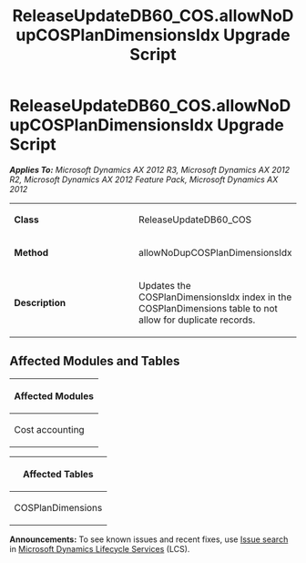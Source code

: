 ﻿---
title: ReleaseUpdateDB60_COS.allowNoDupCOSPlanDimensionsIdx Upgrade Script
TOCTitle: ReleaseUpdateDB60_COS.allowNoDupCOSPlanDimensionsIdx Upgrade Script
ms:assetid: d20bb0b5-003f-ef9e-6f41-73d0c5de8779
ms:mtpsurl: https://msdn.microsoft.com/en-us/library/JJ686945(v=AX.60)
ms:contentKeyID: 49711395
ms.date: 05/18/2015
mtps_version: v=AX.60
---

# ReleaseUpdateDB60\_COS.allowNoDupCOSPlanDimensionsIdx Upgrade Script 


_**Applies To:** Microsoft Dynamics AX 2012 R3, Microsoft Dynamics AX 2012 R2, Microsoft Dynamics AX 2012 Feature Pack, Microsoft Dynamics AX 2012_

<table>
<colgroup>
<col style="width: 50%" />
<col style="width: 50%" />
</colgroup>
<tbody>
<tr class="odd">
<td><p><strong>Class</strong></p></td>
<td><p>ReleaseUpdateDB60_COS</p></td>
</tr>
<tr class="even">
<td><p><strong>Method</strong></p></td>
<td><p>allowNoDupCOSPlanDimensionsIdx</p></td>
</tr>
<tr class="odd">
<td><p><strong>Description</strong></p></td>
<td><p>Updates the COSPlanDimensionsIdx index in the COSPlanDimensions table to not allow for duplicate records.</p></td>
</tr>
</tbody>
</table>


## Affected Modules and Tables

<table>
<colgroup>
<col style="width: 100%" />
</colgroup>
<thead>
<tr class="header">
<th><p>Affected Modules</p></th>
</tr>
</thead>
<tbody>
<tr class="odd">
<td><p>Cost accounting</p></td>
</tr>
</tbody>
</table>


<table>
<colgroup>
<col style="width: 100%" />
</colgroup>
<thead>
<tr class="header">
<th><p>Affected Tables</p></th>
</tr>
</thead>
<tbody>
<tr class="odd">
<td><p>COSPlanDimensions</p></td>
</tr>
</tbody>
</table>

  
**Announcements:** To see known issues and recent fixes, use [Issue search](http://go.microsoft.com/fwlink/?linkid=389258) in [Microsoft Dynamics Lifecycle Services](http://go.microsoft.com/fwlink/?linkid=306505) (LCS).

